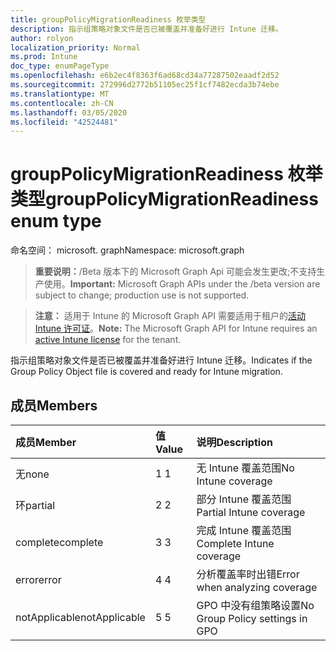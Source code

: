 ```yaml
---
title: groupPolicyMigrationReadiness 枚举类型
description: 指示组策略对象文件是否已被覆盖并准备好进行 Intune 迁移。
author: rolyon
localization_priority: Normal
ms.prod: Intune
doc_type: enumPageType
ms.openlocfilehash: e6b2ec4f8363f6ad68cd34a77287502eaadf2d52
ms.sourcegitcommit: 272996d2772b51105ec25f1cf7482ecda3b74ebe
ms.translationtype: MT
ms.contentlocale: zh-CN
ms.lasthandoff: 03/05/2020
ms.locfileid: "42524481"
---
```

# <a name="grouppolicymigrationreadiness-enum-type"></a><span data-ttu-id="beab4-103">groupPolicyMigrationReadiness 枚举类型</span><span class="sxs-lookup"><span data-stu-id="beab4-103">groupPolicyMigrationReadiness enum type</span></span>

<span data-ttu-id="beab4-104">命名空间： microsoft. graph</span><span class="sxs-lookup"><span data-stu-id="beab4-104">Namespace: microsoft.graph</span></span>

> <span data-ttu-id="beab4-105">**重要说明：**/Beta 版本下的 Microsoft Graph Api 可能会发生更改;不支持生产使用。</span><span class="sxs-lookup"><span data-stu-id="beab4-105">**Important:** Microsoft Graph APIs under the /beta version are subject to change; production use is not supported.</span></span>

> <span data-ttu-id="beab4-106">**注意：** 适用于 Intune 的 Microsoft Graph API 需要适用于租户的[活动 Intune 许可证](https://go.microsoft.com/fwlink/?linkid=839381)。</span><span class="sxs-lookup"><span data-stu-id="beab4-106">**Note:** The Microsoft Graph API for Intune requires an [active Intune license](https://go.microsoft.com/fwlink/?linkid=839381) for the tenant.</span></span>

<span data-ttu-id="beab4-107">指示组策略对象文件是否已被覆盖并准备好进行 Intune 迁移。</span><span class="sxs-lookup"><span data-stu-id="beab4-107">Indicates if the Group Policy Object file is covered and ready for Intune migration.</span></span>

## <a name="members"></a><span data-ttu-id="beab4-108">成员</span><span class="sxs-lookup"><span data-stu-id="beab4-108">Members</span></span>
|<span data-ttu-id="beab4-109">成员</span><span class="sxs-lookup"><span data-stu-id="beab4-109">Member</span></span>|<span data-ttu-id="beab4-110">值</span><span class="sxs-lookup"><span data-stu-id="beab4-110">Value</span></span>|<span data-ttu-id="beab4-111">说明</span><span class="sxs-lookup"><span data-stu-id="beab4-111">Description</span></span>|
|:---|:---|:---|
|<span data-ttu-id="beab4-112">无</span><span class="sxs-lookup"><span data-stu-id="beab4-112">none</span></span>|<span data-ttu-id="beab4-113">1 </span><span class="sxs-lookup"><span data-stu-id="beab4-113">1</span></span>|<span data-ttu-id="beab4-114">无 Intune 覆盖范围</span><span class="sxs-lookup"><span data-stu-id="beab4-114">No Intune coverage</span></span>|
|<span data-ttu-id="beab4-115">环</span><span class="sxs-lookup"><span data-stu-id="beab4-115">partial</span></span>|<span data-ttu-id="beab4-116">2 </span><span class="sxs-lookup"><span data-stu-id="beab4-116">2</span></span>|<span data-ttu-id="beab4-117">部分 Intune 覆盖范围</span><span class="sxs-lookup"><span data-stu-id="beab4-117">Partial Intune coverage</span></span>|
|<span data-ttu-id="beab4-118">complete</span><span class="sxs-lookup"><span data-stu-id="beab4-118">complete</span></span>|<span data-ttu-id="beab4-119">3 </span><span class="sxs-lookup"><span data-stu-id="beab4-119">3</span></span>|<span data-ttu-id="beab4-120">完成 Intune 覆盖范围</span><span class="sxs-lookup"><span data-stu-id="beab4-120">Complete Intune coverage</span></span>|
|<span data-ttu-id="beab4-121">error</span><span class="sxs-lookup"><span data-stu-id="beab4-121">error</span></span>|<span data-ttu-id="beab4-122">4 </span><span class="sxs-lookup"><span data-stu-id="beab4-122">4</span></span>|<span data-ttu-id="beab4-123">分析覆盖率时出错</span><span class="sxs-lookup"><span data-stu-id="beab4-123">Error when analyzing coverage</span></span>|
|<span data-ttu-id="beab4-124">notApplicable</span><span class="sxs-lookup"><span data-stu-id="beab4-124">notApplicable</span></span>|<span data-ttu-id="beab4-125">5 </span><span class="sxs-lookup"><span data-stu-id="beab4-125">5</span></span>|<span data-ttu-id="beab4-126">GPO 中没有组策略设置</span><span class="sxs-lookup"><span data-stu-id="beab4-126">No Group Policy settings in GPO</span></span>|



